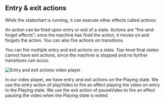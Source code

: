 ## Entry & exit actions

While the statechart is running, it can execute other effects called actions.

An action can be fired upon entry or exit of a state. Actions are “fire-and-forget effects”; once the machine has fired the action, it moves on and forgets the action. You can also fire actions on transitions.

You can fire multiple entry and exit actions on a state. Top-level final states cannot have exit actions, since the machine is stopped and no further transitions can occur.

![Entry and exit actions video player]()

In our video player, we have entry and exit actions on the Playing state. We use the entry action of playVideo to fire an effect playing the video on entry to the Playing state. We use the exit action of pauseVideo to fire an effect pausing the video when the Playing state is exited.
